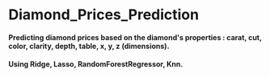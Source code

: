 # Diamond_Prices_Prediction
#### Predicting diamond prices based on the diamond's properties : carat, cut, color, clarity, depth, table, x, y, z (dimensions).
#### Using Ridge, Lasso, RandomForestRegressor, Knn.
